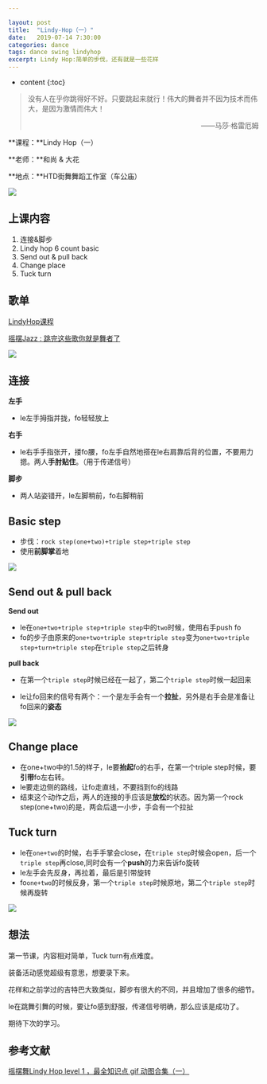 ```yaml
---

layout: post
title:  "Lindy-Hop（一）"
date:   2019-07-14 7:30:00
categories: dance
tags: dance swing lindyhop
excerpt: Lindy Hop:简单的步伐，还有就是一些花样
---
```


* content
{:toc}
> 没有人在乎你跳得好不好。只要跳起来就行！伟大的舞者并不因为技术而伟大，是因为激情而伟大！
>
> <p align="right">——马莎·格雷厄姆　　</p>

**课程：**Lindy Hop（一）

**老师：**和尚 & 大花

**地点：**HTD街舞舞蹈工作室（车公庙）



![](https://wx4.sinaimg.cn/mw690/8e44c8c8gy1g50gxk0s7jj22vk1t4npe.jpg)



## 上课内容

1. 连接&脚步
2. Lindy hop 6 count  basic
3. Send out & pull back
4. Change place
5. Tuck turn



## 歌单

[LindyHop课程](https://music.163.com/#/playlist?id=505951572&userid=248650100)

[摇摆Jazz : 跳完这些歌你就是舞者了](https://music.163.com/playlist/311055808/248650100/?userid=248650100)

![](https://wx4.sinaimg.cn/mw690/8e44c8c8gy1g50gxk0s7jj22vk1t4npe.jpg)

## 连接

**左手**

- le左手拇指并拢，fo轻轻放上

**右手**

- le右手手指张开，搂fo腰，fo左手自然地搭在le右肩靠后背的位置，不要用力摁。两人**手肘贴住**。（用于传递信号）

**脚步**

- 两人站姿错开，le左脚稍前，fo右脚稍前

## Basic step

- 步伐：`rock step(one+two)+triple step+triple step`
- 使用**前脚掌**着地

![](http://image109.360doc.com/DownloadImg/2019/04/1714/159094970_5_20190417024720237)





## Send out & pull back

**Send out**

- le在`one+two+triple step+triple step`中的`two`时候，使用右手push fo
- fo的步子由原来的`one+two+triple step+triple step`变为`one+two+triple step+turn+triple step`在`triple step`之后转身

**pull back**

- 在第一个`triple step`时候已经在一起了，第二个`triple step`时候一起回来

- le让fo回来的信号有两个：一个是左手会有一个**拉扯**，另外是右手会是准备让fo回来的**姿态**

  

![](http://image109.360doc.com/DownloadImg/2019/04/1714/159094970_7_20190417024720691)



## Change place

- 在one+two中的1.5的样子，le要**抬起**fo的右手，在第一个triple step时候，要**引带**fo左右转。
- le要走边侧的路线，让fo走直线，不要挡到fo的线路
- 结束这个动作之后，两人的连接的手应该是**放松**的状态。因为第一个rock step(one+two)的是，两会后退一小步，手会有一个拉扯

## Tuck turn

- le在`one+two`的时候，右手手掌会close，在`triple step`时候会open，后一个`triple step`再close,同时会有一个**push**的力来告诉fo旋转
- le左手会先反身，再拉着，最后是引带旋转
- fo`one+two`的时候反身，第一个`triple step`时候原地，第二个`triple step`时候再旋转

![](http://image109.360doc.com/DownloadImg/2019/04/1714/159094970_8_20190417024720831)



## 想法

第一节课，内容相对简单，Tuck turn有点难度。

装备活动感觉超级有意思，想要录下来。

花样和之前学过的吉特巴大致类似，脚步有很大的不同，并且增加了很多的细节。

le在跳舞引舞的时候，要让fo感到舒服，传递信号明确，那么应该是成功了。

期待下次的学习。



## 参考文献

[摇摆舞Lindy Hop level 1 ，最全知识点 gif 动图合集（一）](http://www.360doc.com/showweb/0/0/848790952.aspx)

